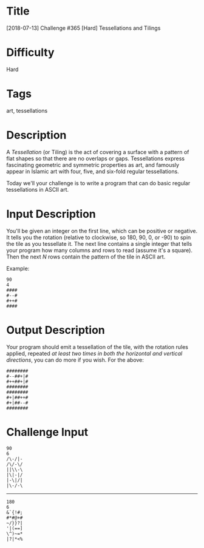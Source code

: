 # Title

[2018-07-13] Challenge #365 [Hard] Tessellations and Tilings

# Difficulty

Hard

# Tags

art, tessellations

# Description

A *Tessellation* (or Tiling) is the act of covering a surface with a pattern of flat shapes so that there are no overlaps or gaps. Tessellations express fascinating geometric and symmetric properties as art, and famously appear in Islamic art with four, five, and six-fold regular tessellations.

Today we'll your challenge is to write a program that can do basic regular tessellations in ASCII art. 

# Input Description

You'll be given an integer on the first line, which can be positive or negative. It tells you the rotation (relative to clockwise, so 180, 90, 0, or -90) to spin the tile as you tessellate it. The next line contains a single integer that tells your program how many columns and rows to read (assume it's a square). Then the next _N_ rows contain the pattern of the tile in ASCII art. 

Example:

    90
    4
    ####
    #--#
    #++#
    ####

# Output Description

Your program should emit a tessellation of the tile, with the rotation rules applied, repeated _at least two times in both the horizontal and vertical directions_, you can do more if you wish. For the above:

    ########
    #--##+|#
    #++##+|#
    ########
    ########
    #+|##++#
    #+|##--#
    ########

# Challenge Input


    90
    6
    /\-/|-
    /\/-\/
    ||\\-\
    |\|-|/
    |-\|/|
    |\-/-\

----

    180
    6
    &`{!#;
    #*#@+#
    ~/}}?|
    '|(==]
    \^)~=*
    |?|*<%
